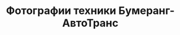 ---
# Feel free to add content and custom Front Matter to this file.
# To modify the layout, see https://jekyllrb.com/docs/themes/#overriding-theme-defaults

layout: gallery
#menu: Фотографии
title: Фотографии техники Бумеранг-АвтоТранс
description: Здесь вы можете посмотреть воочию на автопарк Бумеранг-АвтоТранс
permalink: /gallery/
order: 700
---